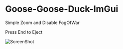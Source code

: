 # Goose-Goose-Duck-ImGui

Simple Zoom and Disable FogOfWar 

Press End to Eject

![ScreenShot](https://user-images.githubusercontent.com/35301327/216079490-68e2bff7-5682-4ded-bb91-751cf1f95d4f.png)

